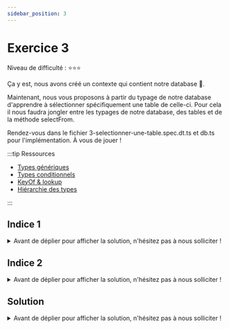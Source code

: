 ```yaml
---
sidebar_position: 3
---
```


# Exercice 3

Niveau de difficulté : ⭐️⭐️⭐️

Ça y est, nous avons créé un contexte qui contient notre database 🎉.

Maintenant, nous vous proposons à partir du typage de notre database d'apprendre à sélectionner spécifiquement une table de celle-ci. Pour cela il nous faudra jongler entre les typages de notre database, des tables et de la méthode selectFrom.

Rendez-vous dans le fichier 3-selectionner-une-table.spec.dt.ts et db.ts pour l'implémentation. À vous de jouer !

:::tip Ressources

- [Types génériques](../typescript/generic.md)
- [Types conditionnels](../typescript/conditional-types.md)
- [KeyOf & lookup](../typescript/keyof-lookup.md)
- [Hiérarchie des types](../typescript/type-hierarchy.md)

:::

## Indice 1

<details>
  <summary>Avant de déplier pour afficher la solution, n'hésitez pas à nous solliciter ! </summary>
  
  Si l'on souhaite bénéficier d'autocomplétion en invoquant `selectFrom` on peut inférer les noms des tables disponibles à partir du type de notre `Database` courante. Et la valeur adossée à la clé `_db` du _contexte_ est justement de type `Database`.

  ```ts
  type Database = {
  users: UserTable;
  companies: CompanyTable;
  };

  const context = buildContext<Database>();
  type Context = typeof context;
  // Context = { _db: Database }
  ```

  On peut accéder au type de `_db` au moyen d'un _lookup type_ via le type de notre _contexte_. 

</details>

## Indice 2

<details>
  <summary>Avant de déplier pour afficher la solution, n'hésitez pas à nous solliciter ! </summary>

  Ce qu'on peut imaginer serait d'extraire les noms des tables telles qu'elles existent dans la clé `_db` de notre _contexte_.
  
  Typiquement ici, les noms des tables auxquelles nous pourrions vouloir accéder sont les clés de l'objet en valeur de la clé `_db`. Pour extraire les clé d'un objet on dispose de l'opérateur `keyof`.

  Par exemple: 

  ```ts
  type ShopDatabase = {
    products: ProductTable,
    carts: CartTable
  }

  type TableNames = keyof ShopDatabase // "items" | "baskets"

  ```

</details>

## Solution

<details>
  <summary>Avant de déplier pour afficher la solution, n'hésitez pas à nous solliciter ! </summary>

    ```ts
    type EmptyContext<DB> = {
      _db: DB;
    };
    type AnyEmptyContext = EmptyContext<any>;

    export const selectFrom = <
      Ctx extends AnyEmptyContext,
      TB extends keyof Ctx["_db"]
    >(
      ctx: Ctx,
      tableName: TB
    ) => ({
      ...ctx,
      _operation: "select" as const,
      _table: tableName,
    });
    ```

</details>

